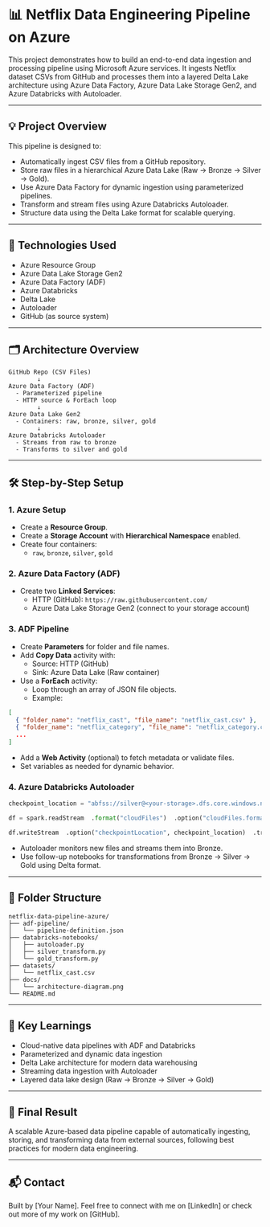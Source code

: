 
# 📊 Netflix Data Engineering Pipeline on Azure

This project demonstrates how to build an end-to-end data ingestion and processing pipeline using Microsoft Azure services. It ingests Netflix dataset CSVs from GitHub and processes them into a layered Delta Lake architecture using Azure Data Factory, Azure Data Lake Storage Gen2, and Azure Databricks with Autoloader.

---

## 💡 Project Overview

This pipeline is designed to:

- Automatically ingest CSV files from a GitHub repository.
- Store raw files in a hierarchical Azure Data Lake (Raw → Bronze → Silver → Gold).
- Use Azure Data Factory for dynamic ingestion using parameterized pipelines.
- Transform and stream files using Azure Databricks Autoloader.
- Structure data using the Delta Lake format for scalable querying.

---

## 🔧 Technologies Used

- Azure Resource Group
- Azure Data Lake Storage Gen2
- Azure Data Factory (ADF)
- Azure Databricks
- Delta Lake
- Autoloader
- GitHub (as source system)

---

## 🗂️ Architecture Overview

```
GitHub Repo (CSV Files)
        ↓
Azure Data Factory (ADF)
  - Parameterized pipeline
  - HTTP source & ForEach loop
        ↓
Azure Data Lake Gen2
  - Containers: raw, bronze, silver, gold
        ↓
Azure Databricks Autoloader
  - Streams from raw to bronze
  - Transforms to silver and gold
```

---

## 🛠️ Step-by-Step Setup

### 1. Azure Setup

- Create a **Resource Group**.
- Create a **Storage Account** with **Hierarchical Namespace** enabled.
- Create four containers:
  - `raw`, `bronze`, `silver`, `gold`

### 2. Azure Data Factory (ADF)

- Create two **Linked Services**:
  - HTTP (GitHub): `https://raw.githubusercontent.com/`
  - Azure Data Lake Storage Gen2 (connect to your storage account)

### 3. ADF Pipeline

- Create **Parameters** for folder and file names.
- Add **Copy Data** activity with:
  - Source: HTTP (GitHub)
  - Sink: Azure Data Lake (Raw container)
- Use a **ForEach** activity:
  - Loop through an array of JSON file objects.
  - Example:

```json
[
  { "folder_name": "netflix_cast", "file_name": "netflix_cast.csv" },
  { "folder_name": "netflix_category", "file_name": "netflix_category.csv" },
  ...
]
```

- Add a **Web Activity** (optional) to fetch metadata or validate files.
- Set variables as needed for dynamic behavior.

### 4. Azure Databricks Autoloader

```python
checkpoint_location = "abfss://silver@<your-storage>.dfs.core.windows.net/checkpoint"

df = spark.readStream  .format("cloudFiles")  .option("cloudFiles.format", "csv")  .option("cloudFiles.schemaLocation", checkpoint_location)  .load("abfss://raw@<your-storage>.dfs.core.windows.net")

df.writeStream  .option("checkpointLocation", checkpoint_location)  .trigger(processingTime='10 seconds')  .start("abfss://bronze@<your-storage>.dfs.core.windows.net/netflix_titles")
```

- Autoloader monitors new files and streams them into Bronze.
- Use follow-up notebooks for transformations from Bronze → Silver → Gold using Delta format.

---

## 📁 Folder Structure

```
netflix-data-pipeline-azure/
├── adf-pipeline/
│   └── pipeline-definition.json
├── databricks-notebooks/
│   ├── autoloader.py
│   ├── silver_transform.py
│   └── gold_transform.py
├── datasets/
│   └── netflix_cast.csv
├── docs/
│   └── architecture-diagram.png
└── README.md
```

---

## 🧠 Key Learnings

- Cloud-native data pipelines with ADF and Databricks
- Parameterized and dynamic data ingestion
- Delta Lake architecture for modern data warehousing
- Streaming data ingestion with Autoloader
- Layered data lake design (Raw → Bronze → Silver → Gold)

---

## 🏁 Final Result

A scalable Azure-based data pipeline capable of automatically ingesting, storing, and transforming data from external sources, following best practices for modern data engineering.

---

## 📬 Contact

Built by [Your Name]. Feel free to connect with me on [LinkedIn] or check out more of my work on [GitHub].
